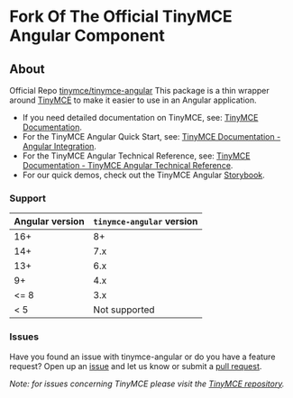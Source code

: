 # Fork Of The Official TinyMCE Angular Component

## About
Official Repo [tinymce/tinymce-angular](https://github.com/tinymce/tinymce-angular)
This package is a thin wrapper around [TinyMCE](https://github.com/tinymce/tinymce) to make it easier to use in an Angular application.

* If you need detailed documentation on TinyMCE, see: [TinyMCE Documentation](https://www.tiny.cloud/docs/tinymce/8/).
* For the TinyMCE Angular Quick Start, see: [TinyMCE Documentation - Angular Integration](https://www.tiny.cloud/docs/tinymce/8/angular-cloud/).
* For the TinyMCE Angular Technical Reference, see: [TinyMCE Documentation - TinyMCE Angular Technical Reference](https://www.tiny.cloud/docs/tinymce/8/angular-ref/).
* For our quick demos, check out the TinyMCE Angular [Storybook](https://tinymce.github.io/tinymce-angular/).

### Support

|Angular version|`tinymce-angular` version|
|---            |---                      |
|16+            |8+                       |
|14+            |7.x                      |
|13+            |6.x                      |
|9+             |4.x                      |
|<= 8           |3.x                      |
|< 5            | Not supported           |

### Issues

Have you found an issue with tinymce-angular or do you have a feature request? 
Open up an [issue](https://github.com/tinymce/tinymce-angular/issues) and let us know 
or submit a [pull request](https://github.com/tinymce/tinymce-angular/pulls). 

_Note: for issues concerning TinyMCE please visit the [TinyMCE repository](https://github.com/tinymce/tinymce)._
